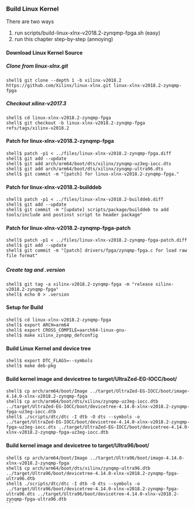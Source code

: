 ### Build Linux Kernel

There are two ways

1. run scripts/build-linux-xlnx-v2018.2-zynqmp-fpga.sh (easy)
2. run this chapter step-by-step (annoying)

#### Download Linux Kernel Source

##### Clone from linux-xlnx.git

```console
shell$ git clone --depth 1 -b xilinx-v2018.2 https://github.com/Xilinx/linux-xlnx.git linux-xlnx-v2018.2-zynqmp-fpga
```

##### Checkout xilinx-v2017.3

```console
shell$ cd linux-xlnx-v2018.2-zynqmp-fpga
shell$ git checkout -b linux-xlnx-v2018.2-zynqmp-fpga refs/tags/xilinx-v2018.2
```

#### Patch for linux-xlnx-v2018.2-zynqmp-fpga

```console
shell$ patch -p1 < ../files/linux-xlnx-v2018.2-zynqmp-fpga.diff
shell$ git add --update
shell$ git add arch/arm64/boot/dts/xilinx/zynqmp-uz3eg-iocc.dts
shell$ git add arch/arm64/boot/dts/xilinx/zynqmp-ultra96.dts 
shell$ git commit -m "[patch] for linux-xlnx-v2018.2-zynqmp-fpga."
```

#### Patch for linux-xlnx-v2018.2-builddeb

```console
shell$ patch -p1 < ../files/linux-xlnx-v2018.2-builddeb.diff
shell$ git add --update
shell$ git commit -m "[update] scripts/package/builddeb to add tools/include and postinst script to header package"
```

#### Patch for linux-xlnx-v2018.2-zynqmp-fpga-patch

```console
shell$ patch -p1 < ../files/linux-xlnx-v2018.2-zynqmp-fpga-patch.diff
shell$ git add --update
shell$ git commit -m "[patch] drivers/fpga/zynqmp-fpga.c for load raw file format"
```

###

##### Create tag and .version

```console
shell$ git tag -a xilinx-v2018.2-zynqmp-fpga -m "release xilinx-v2018.2-zynqmp-fpga"
shell$ echo 0 > .version
```

#### Setup for Build 

````console
shell$ cd linux-xlnx-v2018.2-zynqmp-fpga
shell$ export ARCH=arm64
shell$ export CROSS_COMPILE=aarch64-linux-gnu-
shell$ make xilinx_zynqmp_defconfig
````

#### Build Linux Kernel and device tree

````console
shell$ export DTC_FLAGS=--symbols
shell$ make deb-pkg
````

#### Build kernel image and devicetree to target/UltraZed-EG-IOCC/boot/

````console
shell$ cp arch/arm64/boot/Image ../target/UltraZed-EG-IOCC/boot/image-4.14.0-xlnx-v2018.2-zynqmp-fpga
shell$ cp arch/arm64/boot/dts/xilinx/zynqmp-uz3eg-iocc.dtb ../target/UltraZed-EG-IOCC/boot/devicetree-4.14.0-xlnx-v2018.2-zynqmp-fpga-uz3eg-iocc.dtb
shell$ ./scripts/dtc/dtc -I dtb -O dts --symbols -o ../target/UltraZed-EG-IOCC/boot/devicetree-4.14.0-xlnx-v2018.2-zynqmp-fpga-uz3eg-iocc.dts ../target/UltraZed-EG-IOCC/boot/devicetree-4.14.0-xlnx-v2018.2-zynqmp-fpga-uz3eg-iocc.dtb
````

#### Build kernel image and devicetree to target/Ultra96/boot/

````console
shell$ cp arch/arm64/boot/Image ../target/Ultra96/boot/image-4.14.0-xlnx-v2018.2-zynqmp-fpga
shell$ cp arch/arm64/boot/dts/xilinx/zynqmp-ultra96.dtb ../target/Ultra96/boot/devicetree-4.14.0-xlnx-v2018.2-zynqmp-fpga-ultra96.dtb
shell$ ./scripts/dtc/dtc -I dtb -O dts --symbols -o ../target/Ultra96/boot/devicetree-4.14.0-xlnx-v2018.2-zynqmp-fpga-ultra96.dts ../target/Ultra96/boot/devicetree-4.14.0-xlnx-v2018.2-zynqmp-fpga-ultra96.dtb
```
